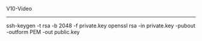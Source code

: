 V10-Video

---

ssh-keygen -t rsa -b 2048 -f private.key
openssl rsa -in private.key -pubout -outform PEM -out public.key